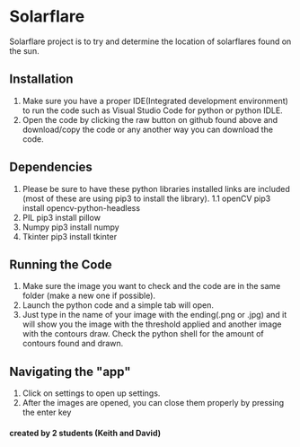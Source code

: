 # Solarflare
Solarflare project is to try and determine the location of solarflares found on the sun.

## Installation
1. Make sure you have a proper IDE(Integrated development environment) to run the code such as Visual Studio Code for python or python IDLE.
2. Open the code by clicking the raw button on github found above and download/copy the code or any another way you can download the code.

## Dependencies 
1. Please be sure to have these python libraries installed links are included (most of these are using pip3 to install the library).
1.1 openCV
    pip3 install opencv-python-headless
2. PIL
    pip3 install pillow
3. Numpy 
    pip3 install numpy
4. Tkinter
    pip3 install tkinter

## Running the Code
1. Make sure the image you want to check and the code are in the same folder (make a new one if possible).
2. Launch the python code and a simple tab will open.
3. Just type in the name of your image with the ending(.png or .jpg) and it will show you the image with the threshold applied and another image with the contours draw. Check the python shell for the amount of contours found and drawn.

## Navigating the "app"
1. Click on settings to open up settings.
2. After the images are opened, you can close them properly by pressing the enter key
#### created by 2 students (Keith and David)

